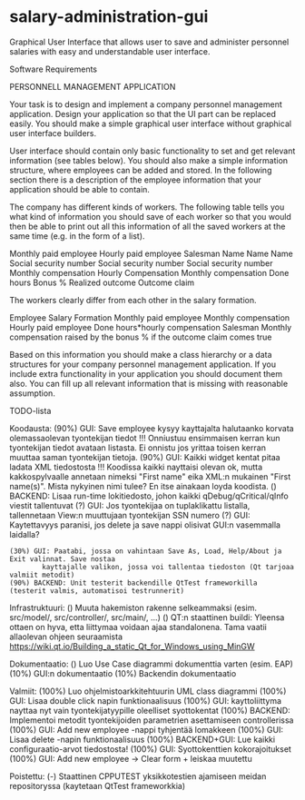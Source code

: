 # salary-administration-gui
Graphical User Interface that allows user to save and administer personnel salaries with easy and understandable user interface.

Software Requirements

PERSONNELL MANAGEMENT APPLICATION

Your task is to design and implement a company personnel management
application. Design your application so that the UI part can be replaced easily. You
should make a simple graphical user interface without graphical user interface builders. 

User interface should contain only basic functionality to set and get relevant information 
(see tables below). You should also make a simple information structure, where employees can 
be added and stored. In the following section there is a description of the employee 
information that your application should be able to contain.

The company has different kinds of workers. The following table tells you what kind
of information you should save of each worker so that you would then be able to
print out all this information of all the saved workers at the same time (e.g. in the
form of a list).

Monthly paid employee 			Hourly paid employee 			Salesman
Name                            Name                            Name
Social security number          Social security number 			Social security number
Monthly compensation            Hourly Compensation 			Monthly compensation
                                Done hours                      Bonus % 
                                                                Realized outcome
                                                                Outcome claim

The workers clearly differ from each other in the salary formation.

Employee                        Salary Formation
Monthly paid employee           Monthly compensation
Hourly paid employee            Done hours*hourly compensation
Salesman                        Monthly compensation raised by the bonus % if the 
                                outcome claim comes true

Based on this information you should make a class hierarchy or a data structures
for your company personnel management application. If you include extra
functionality in your application you should document them also.
You can fill up all relevant information that is missing with reasonable assumption.



TODO-lista

Koodausta:
    (90%) GUI: Save employee kysyy kayttajalta halutaanko korvata olemassaolevan tyontekijan tiedot
		!!! Onniustuu ensimmaisen kerran kun tyontekijan tiedot avataan listasta. Ei onnistu jos yrittaa toisen kerran muuttaa saman tyontekijan tietoja.
    (90%) GUI: Kaikki widget kentat pitaa ladata XML tiedostosta
		!!! Koodissa kaikki nayttaisi olevan ok, mutta kakkospylvaalle annetaan nimeksi "First name" eika XML:n mukainen "First name(s)". Mista nykyinen nimi tulee? En itse ainakaan loyda koodista.
    () BACKEND: Lisaa run-time lokitiedosto, johon kaikki qDebug/qCritical/qInfo viestit tallentuvat
    (?) GUI: Jos tyontekijaa on tuplaklikattu listalla, tallennetaan View:n muuttujaan tyontekijan SSN numero
    (?) GUI: Kaytettavyys paranisi, jos delete ja save nappi olisivat GUI:n vasemmalla laidalla?
	
    (30%) GUI: Paatabi, jossa on vahintaan Save As, Load, Help/About ja Exit valinnat. Save nostaa
            kayttajalle valikon, jossa voi tallentaa tiedoston (Qt tarjoaa valmiit metodit)
    (90%) BACKEND: Unit testerit backendille QtTest frameworkilla (testerit valmis, automatisoi testrunnerit)
	
Infrastruktuuri:
    () Muuta hakemiston rakenne selkeammaksi (esim. src/model/, src/controller/, src/main/, ...)
    () QT:n staattinen buildi: Yleensa ottaen on hyva, etta liittymaa voidaan ajaa standalonena. Tama
        vaatii allaolevan ohjeen seuraamista
        https://wiki.qt.io/Building_a_static_Qt_for_Windows_using_MinGW

Dokumentaatio:
    () Luo Use Case diagrammi dokumenttia varten (esim. EAP)
    (10%) GUI:n dokumentaatio
    (10%) Backendin dokumentaatio

Valmiit:
    (100%) Luo ohjelmistoarkkitehtuurin UML class diagrammi
    (100%) GUI: Lisaa double click napin funktionaalisuus
    (100%) GUI: kayttoliittyma nayttaa nyt vain tyontekijatyypille oleelliset syottokentat
    (100%) BACKEND: Implementoi metodit tyontekijoiden parametrien asettamiseen controllerissa
    (100%) GUI: Add new employee -nappi tyhjentää lomakkeen
    (100%) GUI: Lisaa delete -napin funktionaalisuus
    (100%) BACKEND+GUI: Lue kaikki configuraatio-arvot tiedostosta!
	(100%) GUI: Syottokenttien kokorajoitukset
	(100%) GUI: Add new employee -> Clear form + leiskaa muutettu

Poistettu:
    (-) Staattinen CPPUTEST yksikkotestien ajamiseen meidan repositoryssa (kaytetaan QtTest frameworkkia)
